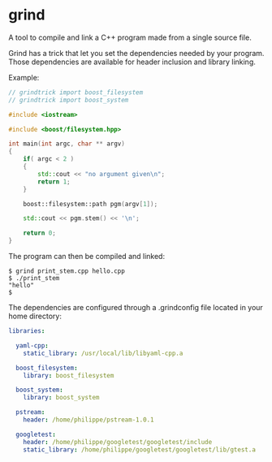 # grind

A tool to compile and link a C++ program made from
a single source file.

Grind has a trick that let you set the dependencies
needed by your program.  Those dependencies are
available for header inclusion and library linking.

Example:

```c++
// grindtrick import boost_filesystem
// grindtrick import boost_system

#include <iostream>

#include <boost/filesystem.hpp>

int main(int argc, char ** argv)
{
    if( argc < 2 )
    {
        std::cout << "no argument given\n";
        return 1;
    }

    boost::filesystem::path pgm(argv[1]);

    std::cout << pgm.stem() << '\n';

    return 0;
}
```

The program can then be compiled and linked:

```
$ grind print_stem.cpp hello.cpp
$ ./print_stem
"hello"
$
```

The dependencies are configured through a .grindconfig
file located in your home directory:

```yaml
libraries:

  yaml-cpp:
    static_library: /usr/local/lib/libyaml-cpp.a

  boost_filesystem:
    library: boost_filesystem

  boost_system:
    library: boost_system

  pstream:
    header: /home/philippe/pstream-1.0.1

  googletest:
    header: /home/philippe/googletest/googletest/include
    static_library: /home/philippe/googletest/googletest/lib/gtest.a
```

